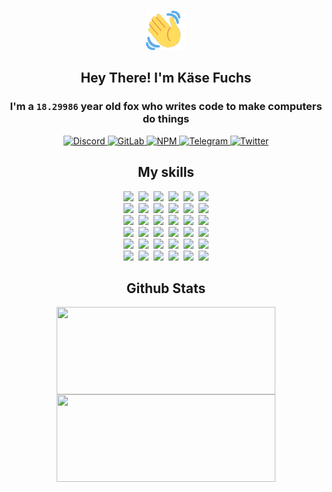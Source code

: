 <div><p align=center><img src=./resources/images/wave.gif width=64px height=64px></p><h2 align=center>Hey There! I'm Käse Fuchs</h2><h3 align=center>I'm a <code>18.29986</code> year old fox who writes code to make computers do things</h3><p align=center><a href=https://discord.com/users/507526681125322772><img alt=Discord src="https://img.shields.io/badge/Discord-5865F2?logo=discord&logoColor=white&style=flat-square#c5eea121bf330c8201769b039afe3393"> </a><a href=https://gitlab.com/kasefuchs><img alt=GitLab src="https://img.shields.io/badge/GitLab-330F63?logo=gitlab&logoColor=white&style=flat-square#c5eea121bf330c8201769b039afe3393"> </a><a href=https://npmjs.com/~kasefuchs><img alt=NPM src="https://img.shields.io/badge/NPM-CB3837?logo=npm&logoColor=white&style=flat-square#c5eea121bf330c8201769b039afe3393"> </a><a href=https://t.me/kasefuchs><img alt=Telegram src="https://img.shields.io/badge/Telegram-2CA5E0?logo=telegram&logoColor=white&style=flat-square#c5eea121bf330c8201769b039afe3393"> </a><a href=https://twitter.com/kasefuchs><img alt=Twitter src="https://img.shields.io/badge/Twitter-1DA1F2?logo=twitter&logoColor=white&style=flat-square#c5eea121bf330c8201769b039afe3393"></a></p><h2 align=center>My skills</h2><p align=center><a href=https://aws.amazon.com/ ><picture><source srcset="https://skillicons.dev/icons?i=aws&theme=dark#c5eea121bf330c8201769b039afe3393" media="(prefers-color-scheme: dark)"><source srcset="https://skillicons.dev/icons?i=aws&theme=light#c5eea121bf330c8201769b039afe3393" media="(prefers-color-scheme: light), (prefers-color-scheme: no-preference)"><img src="https://skillicons.dev/icons?i=aws&theme=light#c5eea121bf330c8201769b039afe3393"></picture></a>&nbsp;&nbsp;<a href=https://en.wikipedia.org/wiki/Bash_(Unix_shell)><picture><source srcset="https://skillicons.dev/icons?i=bash&theme=dark#c5eea121bf330c8201769b039afe3393" media="(prefers-color-scheme: dark)"><source srcset="https://skillicons.dev/icons?i=bash&theme=light#c5eea121bf330c8201769b039afe3393" media="(prefers-color-scheme: light), (prefers-color-scheme: no-preference)"><img src="https://skillicons.dev/icons?i=bash&theme=light#c5eea121bf330c8201769b039afe3393"></picture></a>&nbsp;&nbsp;<a href=https://discord.com/developers/docs><picture><source srcset="https://skillicons.dev/icons?i=bots&theme=dark#c5eea121bf330c8201769b039afe3393" media="(prefers-color-scheme: dark)"><source srcset="https://skillicons.dev/icons?i=bots&theme=light#c5eea121bf330c8201769b039afe3393" media="(prefers-color-scheme: light), (prefers-color-scheme: no-preference)"><img src="https://skillicons.dev/icons?i=bots&theme=light#c5eea121bf330c8201769b039afe3393"></picture></a>&nbsp;&nbsp;<a href=https://www.cloudflare.com/ ><picture><source srcset="https://skillicons.dev/icons?i=cloudflare&theme=dark#c5eea121bf330c8201769b039afe3393" media="(prefers-color-scheme: dark)"><source srcset="https://skillicons.dev/icons?i=cloudflare&theme=light#c5eea121bf330c8201769b039afe3393" media="(prefers-color-scheme: light), (prefers-color-scheme: no-preference)"><img src="https://skillicons.dev/icons?i=cloudflare&theme=light#c5eea121bf330c8201769b039afe3393"></picture></a>&nbsp;&nbsp;<a href=https://en.wikipedia.org/wiki/CSS><picture><source srcset="https://skillicons.dev/icons?i=css&theme=dark#c5eea121bf330c8201769b039afe3393" media="(prefers-color-scheme: dark)"><source srcset="https://skillicons.dev/icons?i=css&theme=light#c5eea121bf330c8201769b039afe3393" media="(prefers-color-scheme: light), (prefers-color-scheme: no-preference)"><img src="https://skillicons.dev/icons?i=css&theme=light#c5eea121bf330c8201769b039afe3393"></picture></a>&nbsp;&nbsp;<a href=https://www.docker.com/ ><picture><source srcset="https://skillicons.dev/icons?i=docker&theme=dark#c5eea121bf330c8201769b039afe3393" media="(prefers-color-scheme: dark)"><source srcset="https://skillicons.dev/icons?i=docker&theme=light#c5eea121bf330c8201769b039afe3393" media="(prefers-color-scheme: light), (prefers-color-scheme: no-preference)"><img src="https://skillicons.dev/icons?i=docker&theme=light#c5eea121bf330c8201769b039afe3393"></picture></a><br><a href=https://www.electronjs.org/ ><picture><source srcset="https://skillicons.dev/icons?i=electron&theme=dark#c5eea121bf330c8201769b039afe3393" media="(prefers-color-scheme: dark)"><source srcset="https://skillicons.dev/icons?i=electron&theme=light#c5eea121bf330c8201769b039afe3393" media="(prefers-color-scheme: light), (prefers-color-scheme: no-preference)"><img src="https://skillicons.dev/icons?i=electron&theme=light#c5eea121bf330c8201769b039afe3393"></picture></a>&nbsp;&nbsp;<a href=https://expressjs.com/ ><picture><source srcset="https://skillicons.dev/icons?i=express&theme=dark#c5eea121bf330c8201769b039afe3393" media="(prefers-color-scheme: dark)"><source srcset="https://skillicons.dev/icons?i=express&theme=light#c5eea121bf330c8201769b039afe3393" media="(prefers-color-scheme: light), (prefers-color-scheme: no-preference)"><img src="https://skillicons.dev/icons?i=express&theme=light#c5eea121bf330c8201769b039afe3393"></picture></a>&nbsp;&nbsp;<a href=https://www.figma.com/ ><picture><source srcset="https://skillicons.dev/icons?i=figma&theme=dark#c5eea121bf330c8201769b039afe3393" media="(prefers-color-scheme: dark)"><source srcset="https://skillicons.dev/icons?i=figma&theme=light#c5eea121bf330c8201769b039afe3393" media="(prefers-color-scheme: light), (prefers-color-scheme: no-preference)"><img src="https://skillicons.dev/icons?i=figma&theme=light#c5eea121bf330c8201769b039afe3393"></picture></a>&nbsp;&nbsp;<a href=https://firebase.google.com/ ><picture><source srcset="https://skillicons.dev/icons?i=firebase&theme=dark#c5eea121bf330c8201769b039afe3393" media="(prefers-color-scheme: dark)"><source srcset="https://skillicons.dev/icons?i=firebase&theme=light#c5eea121bf330c8201769b039afe3393" media="(prefers-color-scheme: light), (prefers-color-scheme: no-preference)"><img src="https://skillicons.dev/icons?i=firebase&theme=light#c5eea121bf330c8201769b039afe3393"></picture></a>&nbsp;&nbsp;<a href=https://flask.palletsprojects.com/ ><picture><source srcset="https://skillicons.dev/icons?i=flask&theme=dark#c5eea121bf330c8201769b039afe3393" media="(prefers-color-scheme: dark)"><source srcset="https://skillicons.dev/icons?i=flask&theme=light#c5eea121bf330c8201769b039afe3393" media="(prefers-color-scheme: light), (prefers-color-scheme: no-preference)"><img src="https://skillicons.dev/icons?i=flask&theme=light#c5eea121bf330c8201769b039afe3393"></picture></a>&nbsp;&nbsp;<a href=https://cloud.google.com/ ><picture><source srcset="https://skillicons.dev/icons?i=gcp&theme=dark#c5eea121bf330c8201769b039afe3393" media="(prefers-color-scheme: dark)"><source srcset="https://skillicons.dev/icons?i=gcp&theme=light#c5eea121bf330c8201769b039afe3393" media="(prefers-color-scheme: light), (prefers-color-scheme: no-preference)"><img src="https://skillicons.dev/icons?i=gcp&theme=light#c5eea121bf330c8201769b039afe3393"></picture></a><br><a href=https://git-scm.com/ ><picture><source srcset="https://skillicons.dev/icons?i=git&theme=dark#c5eea121bf330c8201769b039afe3393" media="(prefers-color-scheme: dark)"><source srcset="https://skillicons.dev/icons?i=git&theme=light#c5eea121bf330c8201769b039afe3393" media="(prefers-color-scheme: light), (prefers-color-scheme: no-preference)"><img src="https://skillicons.dev/icons?i=git&theme=light#c5eea121bf330c8201769b039afe3393"></picture></a>&nbsp;&nbsp;<a href=https://github.com/ ><picture><source srcset="https://skillicons.dev/icons?i=github&theme=dark#c5eea121bf330c8201769b039afe3393" media="(prefers-color-scheme: dark)"><source srcset="https://skillicons.dev/icons?i=github&theme=light#c5eea121bf330c8201769b039afe3393" media="(prefers-color-scheme: light), (prefers-color-scheme: no-preference)"><img src="https://skillicons.dev/icons?i=github&theme=light#c5eea121bf330c8201769b039afe3393"></picture></a>&nbsp;&nbsp;<a href=https://gitlab.com/ ><picture><source srcset="https://skillicons.dev/icons?i=gitlab&theme=dark#c5eea121bf330c8201769b039afe3393" media="(prefers-color-scheme: dark)"><source srcset="https://skillicons.dev/icons?i=gitlab&theme=light#c5eea121bf330c8201769b039afe3393" media="(prefers-color-scheme: light), (prefers-color-scheme: no-preference)"><img src="https://skillicons.dev/icons?i=gitlab&theme=light#c5eea121bf330c8201769b039afe3393"></picture></a>&nbsp;&nbsp;<a href=https://www.heroku.com/ ><picture><source srcset="https://skillicons.dev/icons?i=heroku&theme=dark#c5eea121bf330c8201769b039afe3393" media="(prefers-color-scheme: dark)"><source srcset="https://skillicons.dev/icons?i=heroku&theme=light#c5eea121bf330c8201769b039afe3393" media="(prefers-color-scheme: light), (prefers-color-scheme: no-preference)"><img src="https://skillicons.dev/icons?i=heroku&theme=light#c5eea121bf330c8201769b039afe3393"></picture></a>&nbsp;&nbsp;<a href=https://en.wikipedia.org/wiki/HTML><picture><source srcset="https://skillicons.dev/icons?i=html&theme=dark#c5eea121bf330c8201769b039afe3393" media="(prefers-color-scheme: dark)"><source srcset="https://skillicons.dev/icons?i=html&theme=light#c5eea121bf330c8201769b039afe3393" media="(prefers-color-scheme: light), (prefers-color-scheme: no-preference)"><img src="https://skillicons.dev/icons?i=html&theme=light#c5eea121bf330c8201769b039afe3393"></picture></a>&nbsp;&nbsp;<a href=https://en.wikipedia.org/wiki/JavaScript><picture><source srcset="https://skillicons.dev/icons?i=js&theme=dark#c5eea121bf330c8201769b039afe3393" media="(prefers-color-scheme: dark)"><source srcset="https://skillicons.dev/icons?i=js&theme=light#c5eea121bf330c8201769b039afe3393" media="(prefers-color-scheme: light), (prefers-color-scheme: no-preference)"><img src="https://skillicons.dev/icons?i=js&theme=light#c5eea121bf330c8201769b039afe3393"></picture></a><br><a href=https://en.wikipedia.org/wiki/Linux><picture><source srcset="https://skillicons.dev/icons?i=linux&theme=dark#c5eea121bf330c8201769b039afe3393" media="(prefers-color-scheme: dark)"><source srcset="https://skillicons.dev/icons?i=linux&theme=light#c5eea121bf330c8201769b039afe3393" media="(prefers-color-scheme: light), (prefers-color-scheme: no-preference)"><img src="https://skillicons.dev/icons?i=linux&theme=light#c5eea121bf330c8201769b039afe3393"></picture></a>&nbsp;&nbsp;<a href=https://mui.com/ ><picture><source srcset="https://skillicons.dev/icons?i=materialui&theme=dark#c5eea121bf330c8201769b039afe3393" media="(prefers-color-scheme: dark)"><source srcset="https://skillicons.dev/icons?i=materialui&theme=light#c5eea121bf330c8201769b039afe3393" media="(prefers-color-scheme: light), (prefers-color-scheme: no-preference)"><img src="https://skillicons.dev/icons?i=materialui&theme=light#c5eea121bf330c8201769b039afe3393"></picture></a>&nbsp;&nbsp;<a href=https://en.wikipedia.org/wiki/Markdown><picture><source srcset="https://skillicons.dev/icons?i=md&theme=dark#c5eea121bf330c8201769b039afe3393" media="(prefers-color-scheme: dark)"><source srcset="https://skillicons.dev/icons?i=md&theme=light#c5eea121bf330c8201769b039afe3393" media="(prefers-color-scheme: light), (prefers-color-scheme: no-preference)"><img src="https://skillicons.dev/icons?i=md&theme=light#c5eea121bf330c8201769b039afe3393"></picture></a>&nbsp;&nbsp;<a href=https://www.mongodb.com/ ><picture><source srcset="https://skillicons.dev/icons?i=mongodb&theme=dark#c5eea121bf330c8201769b039afe3393" media="(prefers-color-scheme: dark)"><source srcset="https://skillicons.dev/icons?i=mongodb&theme=light#c5eea121bf330c8201769b039afe3393" media="(prefers-color-scheme: light), (prefers-color-scheme: no-preference)"><img src="https://skillicons.dev/icons?i=mongodb&theme=light#c5eea121bf330c8201769b039afe3393"></picture></a>&nbsp;&nbsp;<a href=https://www.mysql.com/ ><picture><source srcset="https://skillicons.dev/icons?i=mysql&theme=dark#c5eea121bf330c8201769b039afe3393" media="(prefers-color-scheme: dark)"><source srcset="https://skillicons.dev/icons?i=mysql&theme=light#c5eea121bf330c8201769b039afe3393" media="(prefers-color-scheme: light), (prefers-color-scheme: no-preference)"><img src="https://skillicons.dev/icons?i=mysql&theme=light#c5eea121bf330c8201769b039afe3393"></picture></a>&nbsp;&nbsp;<a href=https://nextjs.org/ ><picture><source srcset="https://skillicons.dev/icons?i=nextjs&theme=dark#c5eea121bf330c8201769b039afe3393" media="(prefers-color-scheme: dark)"><source srcset="https://skillicons.dev/icons?i=nextjs&theme=light#c5eea121bf330c8201769b039afe3393" media="(prefers-color-scheme: light), (prefers-color-scheme: no-preference)"><img src="https://skillicons.dev/icons?i=nextjs&theme=light#c5eea121bf330c8201769b039afe3393"></picture></a><br><a href=https://nodejs.org/en/ ><picture><source srcset="https://skillicons.dev/icons?i=nodejs&theme=dark#c5eea121bf330c8201769b039afe3393" media="(prefers-color-scheme: dark)"><source srcset="https://skillicons.dev/icons?i=nodejs&theme=light#c5eea121bf330c8201769b039afe3393" media="(prefers-color-scheme: light), (prefers-color-scheme: no-preference)"><img src="https://skillicons.dev/icons?i=nodejs&theme=light#c5eea121bf330c8201769b039afe3393"></picture></a>&nbsp;&nbsp;<a href=https://www.postgresql.org/ ><picture><source srcset="https://skillicons.dev/icons?i=postgres&theme=dark#c5eea121bf330c8201769b039afe3393" media="(prefers-color-scheme: dark)"><source srcset="https://skillicons.dev/icons?i=postgres&theme=light#c5eea121bf330c8201769b039afe3393" media="(prefers-color-scheme: light), (prefers-color-scheme: no-preference)"><img src="https://skillicons.dev/icons?i=postgres&theme=light#c5eea121bf330c8201769b039afe3393"></picture></a>&nbsp;&nbsp;<a href=https://learn.microsoft.com/en-us/powershell/ ><picture><source srcset="https://skillicons.dev/icons?i=powershell&theme=dark#c5eea121bf330c8201769b039afe3393" media="(prefers-color-scheme: dark)"><source srcset="https://skillicons.dev/icons?i=powershell&theme=light#c5eea121bf330c8201769b039afe3393" media="(prefers-color-scheme: light), (prefers-color-scheme: no-preference)"><img src="https://skillicons.dev/icons?i=powershell&theme=light#c5eea121bf330c8201769b039afe3393"></picture></a>&nbsp;&nbsp;<a href=https://www.python.org/ ><picture><source srcset="https://skillicons.dev/icons?i=py&theme=dark#c5eea121bf330c8201769b039afe3393" media="(prefers-color-scheme: dark)"><source srcset="https://skillicons.dev/icons?i=py&theme=light#c5eea121bf330c8201769b039afe3393" media="(prefers-color-scheme: light), (prefers-color-scheme: no-preference)"><img src="https://skillicons.dev/icons?i=py&theme=light#c5eea121bf330c8201769b039afe3393"></picture></a>&nbsp;&nbsp;<a href=https://www.raspberrypi.org/ ><picture><source srcset="https://skillicons.dev/icons?i=raspberrypi&theme=dark#c5eea121bf330c8201769b039afe3393" media="(prefers-color-scheme: dark)"><source srcset="https://skillicons.dev/icons?i=raspberrypi&theme=light#c5eea121bf330c8201769b039afe3393" media="(prefers-color-scheme: light), (prefers-color-scheme: no-preference)"><img src="https://skillicons.dev/icons?i=raspberrypi&theme=light#c5eea121bf330c8201769b039afe3393"></picture></a>&nbsp;&nbsp;<a href=https://reactjs.org/ ><picture><source srcset="https://skillicons.dev/icons?i=react&theme=dark#c5eea121bf330c8201769b039afe3393" media="(prefers-color-scheme: dark)"><source srcset="https://skillicons.dev/icons?i=react&theme=light#c5eea121bf330c8201769b039afe3393" media="(prefers-color-scheme: light), (prefers-color-scheme: no-preference)"><img src="https://skillicons.dev/icons?i=react&theme=light#c5eea121bf330c8201769b039afe3393"></picture></a><br><a href=https://redux.js.org/ ><picture><source srcset="https://skillicons.dev/icons?i=redux&theme=dark#c5eea121bf330c8201769b039afe3393" media="(prefers-color-scheme: dark)"><source srcset="https://skillicons.dev/icons?i=redux&theme=light#c5eea121bf330c8201769b039afe3393" media="(prefers-color-scheme: light), (prefers-color-scheme: no-preference)"><img src="https://skillicons.dev/icons?i=redux&theme=light#c5eea121bf330c8201769b039afe3393"></picture></a>&nbsp;&nbsp;<a href=https://en.wikipedia.org/wiki/Regular_expression><picture><source srcset="https://skillicons.dev/icons?i=regex&theme=dark#c5eea121bf330c8201769b039afe3393" media="(prefers-color-scheme: dark)"><source srcset="https://skillicons.dev/icons?i=regex&theme=light#c5eea121bf330c8201769b039afe3393" media="(prefers-color-scheme: light), (prefers-color-scheme: no-preference)"><img src="https://skillicons.dev/icons?i=regex&theme=light#c5eea121bf330c8201769b039afe3393"></picture></a>&nbsp;&nbsp;<a href=https://en.wikipedia.org/wiki/Sass_(stylesheet_language)><picture><source srcset="https://skillicons.dev/icons?i=sass&theme=dark#c5eea121bf330c8201769b039afe3393" media="(prefers-color-scheme: dark)"><source srcset="https://skillicons.dev/icons?i=sass&theme=light#c5eea121bf330c8201769b039afe3393" media="(prefers-color-scheme: light), (prefers-color-scheme: no-preference)"><img src="https://skillicons.dev/icons?i=sass&theme=light#c5eea121bf330c8201769b039afe3393"></picture></a>&nbsp;&nbsp;<a href=https://www.typescriptlang.org/ ><picture><source srcset="https://skillicons.dev/icons?i=ts&theme=dark#c5eea121bf330c8201769b039afe3393" media="(prefers-color-scheme: dark)"><source srcset="https://skillicons.dev/icons?i=ts&theme=light#c5eea121bf330c8201769b039afe3393" media="(prefers-color-scheme: light), (prefers-color-scheme: no-preference)"><img src="https://skillicons.dev/icons?i=ts&theme=light#c5eea121bf330c8201769b039afe3393"></picture></a>&nbsp;&nbsp;<a href=https://unity.com/ ><picture><source srcset="https://skillicons.dev/icons?i=unity&theme=dark#c5eea121bf330c8201769b039afe3393" media="(prefers-color-scheme: dark)"><source srcset="https://skillicons.dev/icons?i=unity&theme=light#c5eea121bf330c8201769b039afe3393" media="(prefers-color-scheme: light), (prefers-color-scheme: no-preference)"><img src="https://skillicons.dev/icons?i=unity&theme=light#c5eea121bf330c8201769b039afe3393"></picture></a>&nbsp;&nbsp;<a href=https://workers.cloudflare.com/ ><picture><source srcset="https://skillicons.dev/icons?i=workers&theme=dark#c5eea121bf330c8201769b039afe3393" media="(prefers-color-scheme: dark)"><source srcset="https://skillicons.dev/icons?i=workers&theme=light#c5eea121bf330c8201769b039afe3393" media="(prefers-color-scheme: light), (prefers-color-scheme: no-preference)"><img src="https://skillicons.dev/icons?i=workers&theme=light#c5eea121bf330c8201769b039afe3393"></picture></a><br></p><h2 align=center>Github Stats</h2><p align=center><picture><source srcset="https://github-readme-stats-kasefuchs.vercel.app/api/?count_private=true&hide_border=true&hide_rank=true&line_height=20&hide_title=true&username=Kasefuchs&theme=dark#c5eea121bf330c8201769b039afe3393" media="(prefers-color-scheme: dark)"><source srcset="https://github-readme-stats-kasefuchs.vercel.app/api/?count_private=true&hide_border=true&hide_rank=true&line_height=20&hide_title=true&username=Kasefuchs&theme=light#c5eea121bf330c8201769b039afe3393" media="(prefers-color-scheme: light), (prefers-color-scheme: no-preference)"><img align=middle width=350 height=140 src="https://github-readme-stats-kasefuchs.vercel.app/api/?count_private=true&hide_border=true&hide_rank=true&line_height=20&hide_title=true&username=Kasefuchs&theme=light#c5eea121bf330c8201769b039afe3393"></picture><picture><source srcset="https://github-readme-stats-kasefuchs.vercel.app/api/top-langs/?count_private=true&hide_border=true&layout=compact&username=Kasefuchs&theme=dark#c5eea121bf330c8201769b039afe3393" media="(prefers-color-scheme: dark)"><source srcset="https://github-readme-stats-kasefuchs.vercel.app/api/top-langs/?count_private=true&hide_border=true&layout=compact&username=Kasefuchs&theme=light#c5eea121bf330c8201769b039afe3393" media="(prefers-color-scheme: light), (prefers-color-scheme: no-preference)"><img align=middle width=350 height=140 src="https://github-readme-stats-kasefuchs.vercel.app/api/top-langs/?count_private=true&hide_border=true&layout=compact&username=Kasefuchs&theme=light#c5eea121bf330c8201769b039afe3393"></picture></p><img src="https://hit.yhype.me/github/profile?user_id=64592097#c5eea121bf330c8201769b039afe3393" alt=""></div>